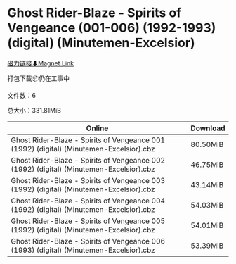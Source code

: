 # Ghost Rider-Blaze - Spirits of Vengeance (001-006) (1992-1993) (digital) (Minutemen-Excelsior)

[磁力链接⬇Magnet Link](magnet:?xt=urn:btih:85be85b39fc95d9b2882109a9cebac399906b6e6&dn=Ghost%20Rider-Blaze%20-%20Spirits%20of%20Vengeance%20%28001-006%29%20%281992-1993%29%20%28digital%29%20%28Minutemen-Excelsior%29)

打包下载📦仍在工事中

文件数：6

总大小：331.81MiB

Online | Download
--- | ---
Ghost Rider-Blaze - Spirits of Vengeance 001 (1992) (digital) (Minutemen-Excelsior).cbz | 80.50MiB
Ghost Rider-Blaze - Spirits of Vengeance 002 (1992) (digital) (Minutemen-Excelsior).cbz | 46.75MiB
Ghost Rider-Blaze - Spirits of Vengeance 003 (1992) (digital) (Minutemen-Excelsior).cbz | 43.14MiB
Ghost Rider-Blaze - Spirits of Vengeance 004 (1992) (digital) (Minutemen-Excelsior).cbz | 54.03MiB
Ghost Rider-Blaze - Spirits of Vengeance 005 (1992) (digital) (Minutemen-Excelsior).cbz | 54.01MiB
Ghost Rider-Blaze - Spirits of Vengeance 006 (1993) (digital) (Minutemen-Excelsior).cbz | 53.39MiB